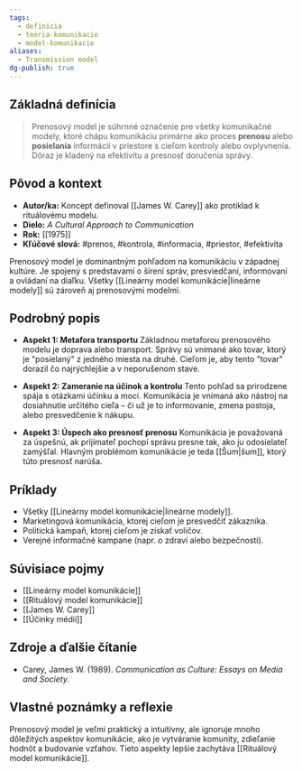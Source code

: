 ```yaml
---
tags:
  - definicia
  - teoria-komunikacie
  - model-komunikacie
aliases:
  - Transmission model
dg-publish: true
---
```

## Základná definícia

> Prenosový model je súhrnné označenie pre všetky komunikačné modely, ktoré chápu komunikáciu primárne ako proces **prenosu** alebo **posielania** informácií v priestore s cieľom kontroly alebo ovplyvnenia. Dôraz je kladený na efektivitu a presnosť doručenia správy.

## Pôvod a kontext

* **Autor/ka:** Koncept definoval [[James W. Carey]] ako protiklad k rituálovému modelu.
* **Dielo:** *A Cultural Approach to Communication*
* **Rok:** [[1975]]
* **Kľúčové slová:** #prenos, #kontrola, #informacia, #priestor, #efektivita

Prenosový model je dominantným pohľadom na komunikáciu v západnej kultúre. Je spojený s predstavami o šírení správ, presviedčaní, informovaní a ovládaní na diaľku. Všetky [[Lineárny model komunikácie|lineárne modely]] sú zároveň aj prenosovými modelmi.

## Podrobný popis

* **Aspekt 1: Metafora transportu**
    Základnou metaforou prenosového modelu je doprava alebo transport. Správy sú vnímané ako tovar, ktorý je "posielaný" z jedného miesta na druhé. Cieľom je, aby tento "tovar" dorazil čo najrýchlejšie a v neporušenom stave.

* **Aspekt 2: Zameranie na účinok a kontrolu**
    Tento pohľad sa prirodzene spája s otázkami účinku a moci. Komunikácia je vnímaná ako nástroj na dosiahnutie určitého cieľa – či už je to informovanie, zmena postoja, alebo presvedčenie k nákupu.

* **Aspekt 3: Úspech ako presnosť prenosu**
    Komunikácia je považovaná za úspešnú, ak prijímateľ pochopí správu presne tak, ako ju odosielateľ zamýšľal. Hlavným problémom komunikácie je teda [[Šum|šum]], ktorý túto presnosť narúša.

## Príklady

* Všetky [[Lineárny model komunikácie|lineárne modely]].
* Marketingová komunikácia, ktorej cieľom je presvedčiť zákazníka.
* Politická kampaň, ktorej cieľom je získať voličov.
* Verejné informačné kampane (napr. o zdraví alebo bezpečnosti).

## Súvisiace pojmy

* [[Lineárny model komunikácie]]
* [[Rituálový model komunikácie]]
* [[James W. Carey]]
* [[Účinky médií]]

## Zdroje a ďalšie čítanie

* Carey, James W. (1989). *Communication as Culture: Essays on Media and Society.*

## Vlastné poznámky a reflexie

Prenosový model je veľmi praktický a intuitívny, ale ignoruje mnoho dôležitých aspektov komunikácie, ako je vytváranie komunity, zdieľanie hodnôt a budovanie vzťahov. Tieto aspekty lepšie zachytáva [[Rituálový model komunikácie]].